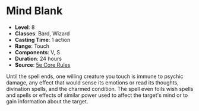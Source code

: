 # Mind Blank

- **Level**: 8
- **Classes**: Bard, Wizard
- **Casting Time**: 1 action
- **Range**: Touch
- **Components**: V, S
- **Duration**: 24 hours
- **Source**: [5e Core Rules](http://dnd.wizards.com/articles/features/systems-reference-document-srd)

Until the spell ends, one willing creature you touch is immune to psychic damage, any effect that would sense its emotions or read its thoughts, divination spells, and the charmed condition. The spell even foils wish spells and spells or effects of similar power used to affect the target's mind or to gain information about the target.

